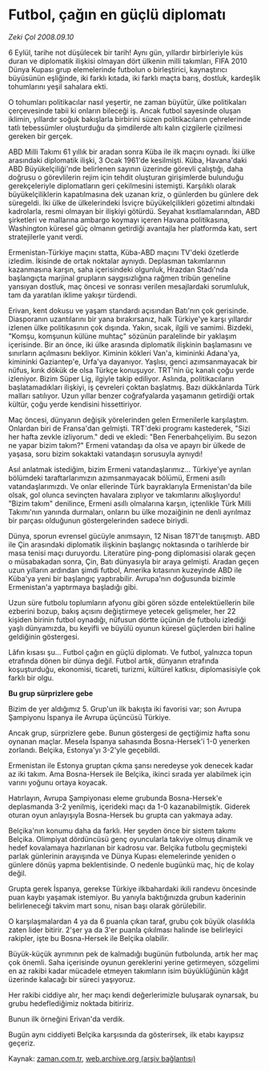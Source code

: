 # Futbol, çağın en güçlü diplomatı

*Zeki Çol 2008.09.10*

<tr><td class="metin" colspan="2" style="padding-top: 20px; padding-left: 5px; padding-right: 10px;">6 Eylül, tarihe not düşülecek bir tarih! Aynı gün, yıllardır birbirleriyle küs duran ve diplomatik ilişkisi olmayan dört ülkenin milli takımları, FIFA 2010 Dünya Kupası grup elemelerinde futbolun o birleştirici, kaynaştırıcı büyüsünün eşliğinde, iki farklı kıtada, iki farklı maçta barış, dostluk, kardeşlik tohumlarını yeşil sahalara ekti.</td></tr><tr><td class="metin" colspan="2" style="padding-top: 20px; padding-left: 5px; padding-right: 10px;"><p>O tohumları politikacılar nasıl yeşertir, ne zaman büyütür, ülke politikaları çerçevesinde tabii ki onların bileceği iş. Ancak futbol sayesinde oluşan iklimin, yıllardır soğuk bakışlarla birbirini süzen politikacıların çehrelerinde tatlı tebessümler oluşturduğu da şimdilerde altı kalın çizgilerle çizilmesi gereken bir gerçek.
<p>ABD Milli Takımı 61 yıllık bir aradan sonra Küba ile ilk maçını oynadı. İki ülke arasındaki diplomatik ilişki, 3 Ocak 1961'de kesilmişti. Küba, Havana'daki ABD Büyükelçiliği'nde belirlenen sayının üzerinde görevli çalıştığı, daha doğrusu o görevlilerin rejim için tehdit oluşturan girişimlerde bulunduğu gerekçeleriyle diplomatların geri çekilmesini istemişti. Karşılıklı olarak büyükelçiliklerin kapatılmasına dek uzanan kriz, o günlerden bu günlere dek süregeldi. İki ülke de ülkelerindeki İsviçre büyükelçilikleri gözetimi altındaki kadrolarla, resmi olmayan bir ilişkiyi götürdü. Seyahat kısıtlamalarından, ABD şirketleri ve mallarına ambargo koymayı içeren Havana politikasına, Washington küresel güç olmanın getirdiği avantajla her platformda katı, sert stratejilerle yanıt verdi. 
<p>Ermenistan-Türkiye maçını statta, Küba-ABD maçını TV'deki özetlerde izledim. İkisinde de ortak noktalar aynıydı. Deplasman takımlarının kazanmasına karşın, saha içerisindeki olgunluk, Hrazdan Stadı'nda başlangıçta marjinal grupların saygısızlığına rağmen tribün geneline yansıyan dostluk, maç öncesi ve sonrası verilen mesajlardaki sorumluluk, tam da yaratılan iklime yakışır türdendi. 
<p>Erivan, kent dokusu ve yaşam standardı açısından Batı'nın çok gerisinde. Diasporanın uzantılarını bir yana bırakırsanız, halk Türkiye'ye karşı yıllardır izlenen ülke politikasının çok dışında. Yakın, sıcak, ilgili ve samimi. Bizdeki, "Komşu, komşunun külüne muhtaç" sözünün paralelinde bir yaklaşım içerisinde. Bir an önce, iki ülke arasında diplomatik ilişkinin başlamasını ve sınırların açılmasını bekliyor. Kiminin kökleri Van'a, kimininki Adana'ya, kimininki Gaziantep'e, Urfa'ya dayanıyor. Yaşlısı, genci azımsanmayacak bir nüfus, kırık dökük de olsa Türkçe konuşuyor. TRT'nin üç kanalı çoğu yerde izleniyor. Bizim Süper Lig, ilgiyle takip ediliyor. Aslında, politikacıların başlatamadıkları ilişkiyi, iş çevreleri çoktan başlatmış. Bazı dükkânlarda Türk malları satılıyor. Uzun yıllar benzer coğrafyalarda yaşamanın getirdiği ortak kültür, çoğu yerde kendisini hissettiriyor.
<p>Maç öncesi, dünyanın değişik yörelerinden gelen Ermenilerle karşılaştım. Onlardan biri de Fransa'dan gelmişti. TRT'deki programı kastederek, "Sizi her hafta zevkle izliyorum." dedi ve ekledi: "Ben Fenerbahçeliyim. Bu sezon ne yapar bizim takım?" Ermeni vatandaşı da olsa ve apayrı bir ülkede de yaşasa, soru bizim sokaktaki vatandaşın sorusuyla aynıydı!
<p>Asıl anlatmak istediğim, bizim Ermeni vatandaşlarımız... Türkiye'ye ayrılan bölümdeki taraftarlarımızın azımsanmayacak bölümü, Ermeni asıllı vatandaşlarımızdı. Ve onlar ellerinde Türk bayraklarıyla Ermenistan'da bile olsak, gol olunca sevinçten havalara zıplıyor ve takımlarını alkışlıyordu! "Bizim takım" denilince, Ermeni asıllı olmalarına karşın, içtenlikle Türk Milli Takımı'nın yanında durmaları, onların bu ülke mozaiğinin ne denli ayrılmaz bir parçası olduğunun göstergelerinden sadece biriydi. 
<p>Dünya, sporun evrensel gücüyle anımsayın, 12 Nisan 1871'de tanışmıştı. ABD ile Çin arasındaki diplomatik ilişkinin başlangıç noktasında o tarihlerde bir masa tenisi maçı duruyordu. Literatüre ping-pong diplomasisi olarak geçen o müsabakadan sonra, Çin, Batı dünyasıyla bir araya gelmişti. Aradan geçen uzun yılların ardından şimdi futbol, Amerika kıtasının kuzeyinde ABD ile Küba'ya yeni bir başlangıç yaptırabilir. Avrupa'nın doğusunda bizimle Ermenistan'a yaptırmaya başladığı gibi. 
<p>Uzun süre futbolu toplumların afyonu gibi gören sözde entelektüellerin bile ezberini bozup, bakış açısını değiştirmeye yetecek gelişmeler, her 22 kişiden birinin futbol oynadığı, nüfusun dörtte üçünün de futbolu izlediği yaşlı dünyamızda, bu keyifli ve büyülü oyunun küresel güçlerden biri haline geldiğinin göstergesi. 
<p>Lâfın kısası şu... Futbol çağın en güçlü diplomatı. Ve futbol, yalnızca topun etrafında dönen bir dünya değil. Futbol artık, dünyanın etrafında koşuşturduğu, ekonomisi, ticareti, turizmi, kültürel katkısı, diplomasisiyle çok farklı bir olgu. 
<p><b>Bu grup sürprizlere gebe</b>
<p>Bizim de yer aldığımız 5. Grup'un ilk bakışta iki favorisi var; son Avrupa Şampiyonu İspanya ile Avrupa üçüncüsü Türkiye.
<p>Ancak grup, sürprizlere gebe. Bunun göstergesi de geçtiğimiz hafta sonu oynanan maçlar. Mesela İspanya sahasında Bosna-Hersek'i 1-0 yenerken zorlandı. Belçika, Estonya'yı 3-2'yle geçebildi. 
<p>Ermenistan ile Estonya gruptan çıkma şansı neredeyse yok denecek kadar az iki takım. Ama Bosna-Hersek ile Belçika, ikinci sırada yer alabilmek için varını yoğunu ortaya koyacak.
<p>Hatırlayın, Avrupa Şampiyonası eleme grubunda Bosna-Hersek'e deplasmanda 3-2 yenilmiş, içerideki maçı da 1-0 kazanabilmiştik. Giderek oturan oyun anlayışıyla Bosna-Hersek bu grupta can yakmaya aday.
<p>Belçika'nın konumu daha da farklı. Her şeyden önce bir sistem takımı Belçika. Olimpiyat dördüncüsü genç oyuncularla takviye olmuş dinamik ve hedef kovalamaya hazırlanan bir kadrosu var. Belçika futbolu geçmişteki parlak günlerinin arayışında ve Dünya Kupası elemelerinde yeniden o günlere dönüş yapma beklentisinde. O nedenle bugünkü maç, hiç de kolay değil.
<p>Grupta gerek İspanya, gerekse Türkiye ilkbahardaki ikili randevu öncesinde puan kaybı yaşamak istemiyor. Bu yanıyla baktığınızda grubun kaderinin belirleneceği takvim mart sonu, nisan başı olarak görülebilir.
<p>O karşılaşmalardan 4 ya da 6 puanla çıkan taraf, grubu çok büyük olasılıkla zaten lider bitirir. 2'şer ya da 3'er puanla çıkılması halinde ise belirleyici rakipler, işte bu Bosna-Hersek ile Belçika olabilir.
<p>Büyük-küçük ayrımının pek de kalmadığı bugünün futbolunda, artık her maç çok önemli. Saha içerisinde oyunun gereklerini yerine getirmeyen, sözgelimi en az rakibi kadar mücadele etmeyen takımların isim büyüklüğünün kâğıt üzerinde kalacağı bir süreci yaşıyoruz.
<p>Her rakibi ciddiye alır, her maçı kendi değerlerimizle buluşarak oynarsak, bu grubu hedeflediğimiz noktada bitiririz. 
<p>Bunun ilk örneğini Erivan'da verdik. 
<p>Bugün aynı ciddiyeti Belçika karşısında da gösterirsek, ilk etabı kayıpsız geçeriz.<br/></p></p></p></p></p></p></p></p></p></p></p></p></p></p></p></p></p></p></p></p></p></td></tr>

Kaynak: [zaman.com.tr](http://zaman.com.tr/yazar.do?yazino=736372), [web.archive.org (arşiv bağlantısı)](http://web.archive.org/web/20080912012616/http://www.zaman.com.tr:80/yazar.do?yazino=736372)
